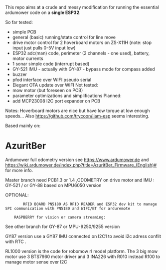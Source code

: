 This repo aims at a crude and messy modification for running the essential ardumower code on a **single ESP32**.

So far tested:
 - simple PCB
 - general (basic) running/state control for line move
 - drive motor control for 2 hoverboard motors on ZS-X11H (note: stop input just pulls 0-5V input low)
 - ESP32 adc(man) code, perimeter (2 channels - one used), battery, motor currents
 - 1 sonar simple code (interrupt based)
 - GY-521 IMU - actually with GY-87 - bypass mode for compass added
 - buzzer
 - pfod interface over WIFI pseudo serial
 - Elegant OTA update over WIFI
Not tested:
 - mow motor (but foreseen on PCB)
 - parameter optimizations and simplifications
Planned:
 - add MCP23008 I2C port expander on PCB
 
Notes:
Hoverboard motors are nice but have low torque at low enough speeds...
Also https://github.com/trycoon/liam-esp seems interesting.

Based mainly on:
 
# AzuritBer
Ardumower full odometry version
see https://www.ardumower.de  and https://wiki.ardumower.de/index.php?title=AzuritBer_Firmware_(English)# for more info.

Master branch need PCB1.3 or 1.4 ,ODOMETRY on drive motor and IMU : GY-521 / or GY-88  based on MPU6050 version



OPTIONAL:

        	RFID BOARD PN5180 AS RFID READER and ESP32 dev kit to manage SPI communication with PN5180 and WIFI/BT for arduremote
	
		RASPBERRY for vision or camera streaming:
	
See other branch for GY-87  or MPU-9250/9255 version

GY87 version use a GY87 IMU connected on I2C1 to avoid i2c adress conflit with RTC .

RL1000 version is the code for robomow rl model platform.
	The 3 big mow motor use 3 BTS7960 motor driver and 3 INA226 with R010 instead R100 to manage motor sense over I2C